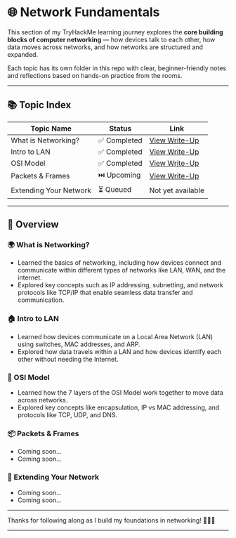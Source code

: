 # 🌐 Network Fundamentals

This section of my TryHackMe learning journey explores the **core building blocks of computer networking** — how devices talk to each other, how data moves across networks, and how networks are structured and expanded.

Each topic has its own folder in this repo with clear, beginner-friendly notes and reflections based on hands-on practice from the rooms.

---

## 📚 Topic Index

| Topic Name             | Status         | Link                                                                 |
|------------------------|----------------|----------------------------------------------------------------------|
| What is Networking?    | ✅ Completed    | [View Write-Up](https://github.com/MQKGitHub/What-is-Networking)     |
| Intro to LAN           | ✅ Completed    | [View Write-Up](https://github.com/MQKGitHub/Intro-to-LAN)           |
| OSI Model              | ✅ Completed    | [View Write-Up](https://github.com/MQKGitHub/OSI-Model)              |
| Packets & Frames       | ⏭️ Upcoming     | [View Write-Up](https://github.com/MQKGitHub/Packets-and-Frames)     |
| Extending Your Network | ⏳ Queued       | Not yet available                                                    |

---

## 🧠 Overview

### 🌍 What is Networking?
- Learned the basics of networking, including how devices connect and communicate within different types of networks like LAN, WAN, and the internet.  
- Explored key concepts such as IP addressing, subnetting, and network protocols like TCP/IP that enable seamless data transfer and communication.

### 🏠 Intro to LAN
- Learned how devices communicate on a Local Area Network (LAN) using switches, MAC addresses, and ARP.
- Explored how data travels within a LAN and how devices identify each other without needing the Internet.

### 🧱 OSI Model  
- Learned how the 7 layers of the OSI Model work together to move data across networks.  
- Explored key concepts like encapsulation, IP vs MAC addressing, and protocols like TCP, UDP, and DNS.

### 📦 Packets & Frames
- Coming soon...
- Coming soon...

### 📡 Extending Your Network
- Coming soon...
- Coming soon...

---

Thanks for following along as I build my foundations in networking! 🧑‍💻🔧

---
